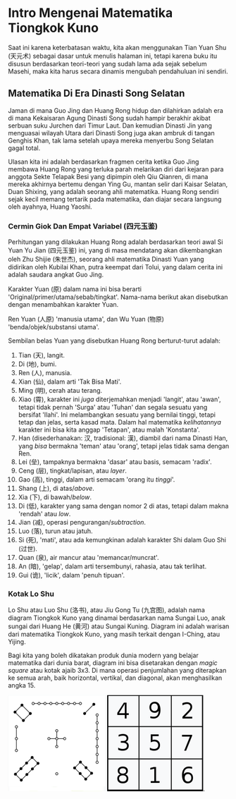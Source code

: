 # Intro Mengenai Matematika Tiongkok Kuno

Saat ini karena keterbatasan waktu, kita akan menggunakan Tian Yuan Shu (天元术) sebagai dasar untuk menulis
halaman ini, tetapi karena buku itu disusun berdasarkan teori-teori yang sudah lama ada sejak sebelum Masehi,
maka kita harus secara dinamis mengubah pendahuluan ini sendiri.

## Matematika Di Era Dinasti Song Selatan

Jaman di mana Guo Jing dan Huang Rong hidup dan dilahirkan adalah era di mana Kekaisaran Agung Dinasti Song sudah
hampir berakhir akibat serbuan suku Jurchen dari Timur Laut. Dan kemudian Dinasti Jin yang menguasai wilayah Utara
dari Dinasti Song juga akan ambruk di tangan Genghis Khan, tak lama setelah upaya mereka menyerbu Song Selatan gagal
total.

Ulasan kita ini adalah berdasarkan fragmen cerita ketika Guo Jing membawa Huang Rong yang terluka parah melarikan
diri dari kejaran para anggota Sekte Telapak Besi yang dipimpin oleh Qiu Qianren, di mana mereka akhirnya bertemu dengan
Ying Gu, mantan selir dari Kaisar Selatan, Duan Shixing, yang adalah seorang ahli matematika. Huang Rong sendiri sejak
kecil memang tertarik pada matematika, dan diajar secara langsung oleh ayahnya, Huang Yaoshi.


### <a name="si-yuan-yu-jian" id="si-yuan-yu-jian">Cermin Giok Dan Empat Variabel (四元玉鉴)</a>

Perhitungan yang dilakukan Huang Rong adalah berdasarkan teori awal Si Yuan Yu Jian (四元玉鉴) ini, yang di masa mendatang
akan dikembangkan oleh Zhu Shijie (朱世杰), seorang ahli matematika Dinasti Yuan yang didirikan oleh Kubilai Khan, putra keempat 
dari Tolui, yang dalam cerita ini adalah saudara angkat Guo Jing.

Karakter Yuan (原) dalam nama ini bisa berarti 'Original/primer/utama/sebab/tingkat'. Nama-nama berikut akan disebutkan dengan
menambahkan karakter Yuan.

Ren Yuan (人原) 'manusia utama', dan Wu Yuan (物原) 'benda/objek/substansi utama'.

Sembilan belas Yuan yang disebutkan Huang Rong berturut-turut adalah:

1. Tian (天), langit.
2. Di (地), bumi.
3. Ren (人), manusia.
4. Xian (仙), dalam arti 'Tak Bisa Mati'.
5. Ming (明), cerah atau terang.
6. Xiao (霄), karakter ini _juga_ diterjemahkan menjadi 'langit', atau 'awan', tetapi tidak pernah 'Surga' atau 'Tuhan' dan segala sesuatu yang bersifat 'Ilahi'. Ini melambangkan sesuatu yang bernilai tinggi, tetapi tetap dan jelas, serta kasad mata. Dalam hal matematika _kelihatannya_ karakter ini bisa kita anggap 'Tetapan', atau malah 'Konstanta'.
7. Han (disederhanakan: 汉, tradisional: 漢), diambil dari nama Dinasti Han, yang _bisa_ bermakna 'teman' atau 'orang', tetapi jelas tidak sama dengan Ren.
8. Lei (垒), tampaknya bermakna 'dasar' atau basis, semacam 'radix'.
9. Ceng (层), tingkat/lapisan, atau _layer_.
10. Gao (高), tinggi, dalam arti semacam 'orang itu _tinggi_'.
11. Shang (上), di atas/_above_.
12. Xia (下), di bawah/_below_.
13. Di (低), karakter yang sama dengan nomor 2 di atas, tetapi dalam makna 'rendah' atau _low_.
14. Jian (减), operasi pengurangan/_subtraction_.
15. Luo (落), turun atau jatuh.
16. Si (死), 'mati', atau ada kemungkinan adalah karakter Shi dalam Guo Shi (过世).
17. Quan (泉), air mancur atau 'memancar/muncrat'.
18. An (暗), 'gelap', dalam arti tersembunyi, rahasia, atau tak terlihat.
19. Gui (诡), 'licik', dalam 'penuh tipuan'.

### <a name="lo-shu" id="lo-shu">Kotak Lo Shu</a>

Lo Shu atau Luo Shu (洛书), atau Jiu Gong Tu (九宫图), adalah nama diagram Tiongkok Kuno yang dinamai berdasarkan nama
Sungai Luo, anak sungai dari Huang He (黄河) atau Sungai Kuning. Diagram ini adalah warisan dari matematika Tiongkok Kuno,
yang masih terkait dengan I-Ching, atau Yijing.

Bagi kita yang boleh dikatakan produk dunia modern yang belajar matematika dari dunia barat, diagram ini bisa disetarakan
dengan _magic square_ atau kotak ajaib 3x3. Di mana operasi penjumlahan yang diterapkan ke semua arah, baik horizontal, vertikal,
dan diagonal, akan menghasilkan angka 15.

![Perbandingan Lo Shu dan Magic Box](images/lo-shu.png "Perbandingan Lo Shu dengan Magic Box").





